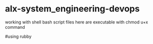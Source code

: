 # alx-system_engineering-devops
working with shell bash script 
files here are executable with chmod u+x command

#using rubby
